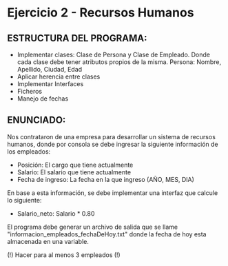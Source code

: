 # Ejercicio 2 - Recursos Humanos

## ESTRUCTURA DEL PROGRAMA:

- Implementar clases: Clase de Persona y Clase de Empleado. Donde cada clase debe tener atributos propios de la misma.
Persona: Nombre, Apellido, Ciudad, Edad
- Aplicar herencia entre clases
- Implementar Interfaces
- Ficheros
- Manejo de fechas

## ENUNCIADO:

Nos contrataron de una empresa para desarrollar un sistema de recursos humanos, donde por consola se debe ingresar
la siguiente información de los empleados:

- Posición: El cargo que tiene actualmente
- Salario: El salario que tiene actualmente
- Fecha de ingreso: La fecha en la que ingreso (AÑO, MES, DIA)

En base a esta información, se debe implementar una interfaz que calcule lo siguiente:

- Salario_neto: Salario * 0.80

El programa debe generar un archivo de salida que se llame "informacion_empleados_fechaDeHoy.txt" donde la fecha de hoy esta almacenada en una variable.

(!) Hacer para al menos 3 empleados (!)
